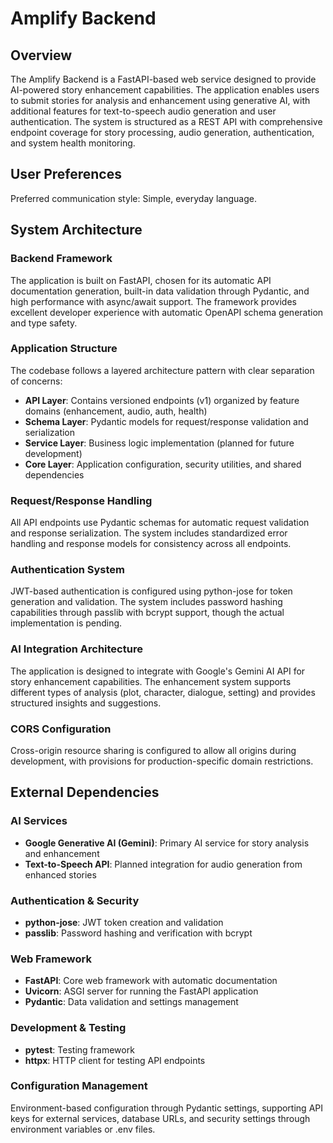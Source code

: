 # Amplify Backend

## Overview

The Amplify Backend is a FastAPI-based web service designed to provide AI-powered story enhancement capabilities. The application enables users to submit stories for analysis and enhancement using generative AI, with additional features for text-to-speech audio generation and user authentication. The system is structured as a REST API with comprehensive endpoint coverage for story processing, audio generation, authentication, and system health monitoring.

## User Preferences

Preferred communication style: Simple, everyday language.

## System Architecture

### Backend Framework
The application is built on FastAPI, chosen for its automatic API documentation generation, built-in data validation through Pydantic, and high performance with async/await support. The framework provides excellent developer experience with automatic OpenAPI schema generation and type safety.

### Application Structure
The codebase follows a layered architecture pattern with clear separation of concerns:

- **API Layer**: Contains versioned endpoints (v1) organized by feature domains (enhancement, audio, auth, health)
- **Schema Layer**: Pydantic models for request/response validation and serialization
- **Service Layer**: Business logic implementation (planned for future development)
- **Core Layer**: Application configuration, security utilities, and shared dependencies

### Request/Response Handling
All API endpoints use Pydantic schemas for automatic request validation and response serialization. The system includes standardized error handling and response models for consistency across all endpoints.

### Authentication System
JWT-based authentication is configured using python-jose for token generation and validation. The system includes password hashing capabilities through passlib with bcrypt support, though the actual implementation is pending.

### AI Integration Architecture
The application is designed to integrate with Google's Gemini AI API for story enhancement capabilities. The enhancement system supports different types of analysis (plot, character, dialogue, setting) and provides structured insights and suggestions.

### CORS Configuration
Cross-origin resource sharing is configured to allow all origins during development, with provisions for production-specific domain restrictions.

## External Dependencies

### AI Services
- **Google Generative AI (Gemini)**: Primary AI service for story analysis and enhancement
- **Text-to-Speech API**: Planned integration for audio generation from enhanced stories

### Authentication & Security
- **python-jose**: JWT token creation and validation
- **passlib**: Password hashing and verification with bcrypt

### Web Framework
- **FastAPI**: Core web framework with automatic documentation
- **Uvicorn**: ASGI server for running the FastAPI application
- **Pydantic**: Data validation and settings management

### Development & Testing
- **pytest**: Testing framework
- **httpx**: HTTP client for testing API endpoints

### Configuration Management
Environment-based configuration through Pydantic settings, supporting API keys for external services, database URLs, and security settings through environment variables or .env files.